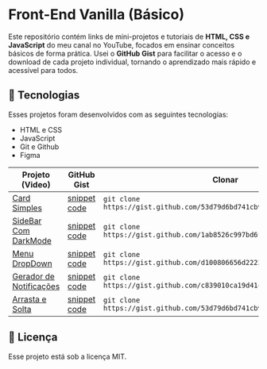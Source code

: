 # Front-End Vanilla (Básico)
Este repositório contém links de mini-projetos e tutoriais de **HTML, CSS e JavaScript** do meu canal no YouTube, focados em ensinar conceitos básicos de forma prática. Usei o **GitHub Gist** para facilitar o acesso e o download de cada projeto individual, tornando o aprendizado mais rápido e acessível para todos.

## 🚀 Tecnologias
Esses projetos foram desenvolvidos com as seguintes tecnologias:

- HTML e CSS
- JavaScript
- Git e Github
- Figma

|Projeto (Video)                                                            |GitHub Gist                                                                 |Clonar                                                                        |
|---------------------------------------------------------------------------|----------------------------------------------------------------------------|------------------------------------------------------------------------------|
|[Card Simples](https://youtu.be/usIYMt8v2Uc?si=mZSsowER-V4cqqeG)           |[snippet code](https://gist.github.com/53d79d6bd741cb99106c8f5dc4256d6e.git)|``` git clone https://gist.github.com/53d79d6bd741cb99106c8f5dc4256d6e.git ```|
|[SideBar Com DarkMode](https://youtu.be/LHchyPnlrKw?si=i2rwItOIjiBYgZB1)   |[snippet code](https://gist.github.com/1ab8526c997bd6f603bad0806af501a6.git)|``` git clone https://gist.github.com/1ab8526c997bd6f603bad0806af501a6.git ```|
|[Menu DropDown](https://youtu.be/kAR4xPNzMrw?si=L8n6LEhPR2llizW-)          |[snippet code](https://gist.github.com/d100806656d22234e44930f9720dc2ef.git)|``` git clone https://gist.github.com/d100806656d22234e44930f9720dc2ef.git ```|
|[Gerador de Notificações](https://youtu.be/XvRLBksHYpY?si=qs7nqaqU_P0Lz-4l)|[snippet code](https://gist.github.com/c839010ca19d41cd91554d3c661255eb.git)|``` git clone https://gist.github.com/c839010ca19d41cd91554d3c661255eb.git ```|
|[Arrasta e Solta](https://youtu.be/rDSbsK2bTD8?si=yKI7L40ywwFT4nCq)        |[snippet code](https://gist.github.com/53d79d6bd741cb99106c8f5dc4256d6e.git)|``` git clone https://gist.github.com/53d79d6bd741cb99106c8f5dc4256d6e.git ```|


## :memo: Licença
Esse projeto está sob a licença MIT.
